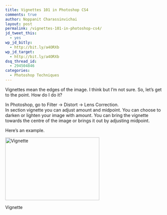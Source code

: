 ```yaml
---
title: Vignettes 101 in Photoshop CS4
comments: true
author: Noppanit Charassinvichai
layout: post
permalink: /vignettes-101-in-photoshop-cs4/
jd_tweet_this:
  - yes
wp_jd_bitly:
  - http://bit.ly/a4ORXb
wp_jd_target:
  - http://bit.ly/a4ORXb
dsq_thread_id:
  - 294504846
categories:
  - Photoshop Techniques
---
```

Vignettes mean the edges of the image. I think but I&#8217;m not sure. So, let&#8217;s get to the point. How do I do it?

In Photoshop, go to Filter -> Distort -> Lens Correction.  
In section vignette you can adjust amount and midpoint. You can choose to darken or lighten your image with amount. You can bring the vignette towards the centre of the image or brings it out by adjusting midpoint. 

Here&#8217;s an example. 

<div id="attachment_522" style="width: 310px" class="wp-caption alignnone">
  <a href="http://www.noppanit.com/wp-content/uploads/2010/04/Screen-shot-2010-04-15-at-01.07.53.png"><img src="http://www.noppanit.com/wp-content/uploads/2010/04/Screen-shot-2010-04-15-at-01.07.53-300x200.png" alt="Vignette" title="Screen shot 2010-04-15 at 01.07.53" width="300" height="200" class="size-medium wp-image-522" /></a>
  
  <p class="wp-caption-text">
    Vignette
  </p>
</div>